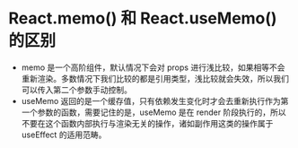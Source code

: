 # React.memo() 和 React.useMemo() 的区别

- memo 是一个高阶组件，默认情况下会对 props 进行浅比较，如果相等不会重新渲染。多数情况下我们比较的都是引用类型，浅比较就会失效，所以我们可以传入第二个参数手动控制。
- useMemo 返回的是一个缓存值，只有依赖发生变化时才会去重新执行作为第一个参数的函数，需要记住的是，useMemo 是在 render 阶段执行的，所以不要在这个函数内部执行与渲染无关的操作，诸如副作用这类的操作属于 useEffect 的适用范畴。

